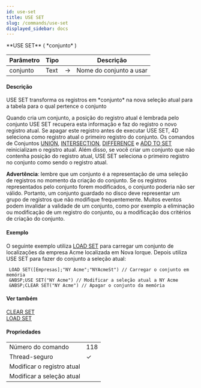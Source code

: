 ```yaml
---
id: use-set
title: USE SET
slug: /commands/use-set
displayed_sidebar: docs
---
```


<!--REF #_command_.USE SET.Syntax-->**USE SET** ( *conjunto* )<!-- END REF-->
<!--REF #_command_.USE SET.Params-->
| Parâmetro | Tipo |  | Descrição |
| --- | --- | --- | --- |
| conjunto | Text | &#8594;  | Nome do conjunto a usar |

<!-- END REF-->

#### Descrição 

<!--REF #_command_.USE SET.Summary-->USE SET transforma os registros em *conjunto* na nova seleção atual para a tabela para o qual pertence o conjunto

Quando cria um conjunto, a posição do registro atual é lembrada pelo conjunto USE SET recupera esta informação e faz do registro o novo registro atual.<!-- END REF--> Se apagar este registro antes de executar USE SET, 4D seleciona como registro atual o primeiro registro do conjunto. Os comandos de Conjuntos [UNION](union.md), [INTERSECTION](intersection.md), [DIFFERENCE](difference.md) e [ADD TO SET](add-to-set.md) reinicializam o registro atual. Além disso, se você criar um conjunto que não contenha posição do registro atual, USE SET seleciona o primeiro registro no conjunto como sendo o registro atual.  
  
**Advertência**: lembre que um conjunto é a representação de uma seleção de registros no momento da criação do conjunto. Se os registros representados pelo conjunto forem modificados, o conjunto poderia não ser válido. Portanto, um conjunto guardado no disco deve representar um grupo de registros que não modifique frequentemente. Muitos eventos podem invalidar a validade de um conjunto, como por exemplo a eliminação ou modificação de um registro do conjunto, ou a modificação dos critérios de criação do conjunto.

#### Exemplo 

O seguinte exemplo utiliza [LOAD SET](load-set.md) para carregar um conjunto de localizações da empresa Acme localizada em Nova Iorque. Depois utiliza USE SET para fazer do conjunto a seleção atual:   

```4d
 LOAD SET([Empresas];"NY Acme";"NYAcmeSt") // Carregar o conjunto em memória
 &NBSP;USE SET("NY Acme") // Modificar a seleção atual a NY Acme
 &NBSP;CLEAR SET("NY Acme") // Apagar o conjunto da memória
```

#### Ver também 

[CLEAR SET](clear-set.md)  
[LOAD SET](load-set.md)  

#### Propriedades

|  |  |
| --- | --- |
| Número do comando | 118 |
| Thread-seguro | &check; |
| Modificar o registro atual ||
| Modificar a seleção atual ||


